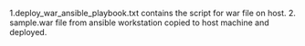 1.deploy_war_ansible_playbook.txt contains the script for war file on host.
2. sample.war file from ansible workstation copied to host machine and deployed.
